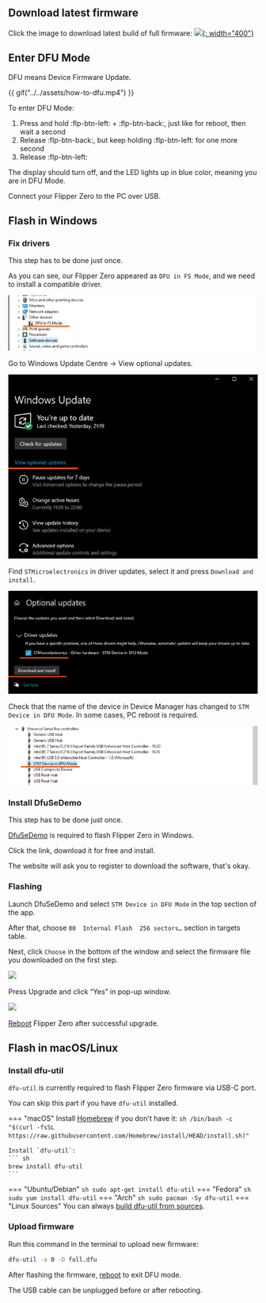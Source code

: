## Download latest firmware

Click the image to download latest build of full firmware:
[![](https://update.flipperzero.one/latest-firmware-banner.png){: width="400"}](https://update.flipperzero.one/master/full.dfu)

## Enter DFU Mode

DFU means Device Firmware Update.

{{ gif("../../assets/how-to-dfu.mp4") }}

To enter DFU Mode:

1. Press and hold :flp-btn-left: + :flp-btn-back:, just like for reboot, then wait a second
2. Release :flp-btn-back:, but keep holding :flp-btn-left: for one more second
3. Release :flp-btn-left:

The display should turn off, and the LED lights up in blue color, meaning you are in DFU Mode.

Connect your Flipper Zero to the PC over USB.

## Flash in Windows

### Fix drivers

This step has to be done just once.

As you can see, our Flipper Zero appeared as `DFU in FS Mode`, and we need to install a compatible driver.

![](../../assets/flashing-firmware/win-device-manager.png)

Go to Windows Update Centre -> View optional updates.

![](../../assets/flashing-firmware/win-driver-update.png)

Find `STMicroelectronics` in driver updates, select it and press `Download and install`.

![](../../assets/flashing-firmware/win-driver-update-2.png)

Check that the name of the device in Device Manager has changed to `STM Device in DFU Mode`.
In some cases, PC reboot is required.

![](../../assets/flashing-firmware/win-device-manager-updated.png)

### Install DfuSeDemo

This step has to be done just once.

[DfuSeDemo](https://www.st.com/en/development-tools/stsw-stm32080.html) is required to flash Flipper Zero in Windows.

Click the link, download it for free and install.

The website will ask you to register to download the software, that's okay.

### Flashing

Launch DfuSeDemo and select `STM Device in DFU Mode` in the top section of the app. 

After that, choose `00  Internal Flash  256 sectors…` section in targets table.

Next, click `Choose` in the bottom of the window and select the firmware file you downloaded on the first step.

![](../../assets/flashing-firmware/dfuse-target.png)

Press Upgrade and click “Yes” in pop-up window.

![](../../assets/flashing-firmware/dfuse-upgrade.png)

[Reboot](rebooting.md) Flipper Zero after successful upgrade.

## Flash in macOS/Linux

### Install dfu-util

`dfu-util` is currently required to flash Flipper Zero firmware via USB-C port.

You can skip this part if you have `dfu-util` installed.

=== "macOS"
    Install [Homebrew](https://brew.sh) if you don't have it:
    ``` sh
    /bin/bash -c "$(curl -fsSL https://raw.githubusercontent.com/Homebrew/install/HEAD/install.sh)"
    ```

    Install `dfu-util`:
    ``` sh
    brew install dfu-util
    ```
=== "Ubuntu/Debian"
    ``` sh
    sudo apt-get install dfu-util
    ```
=== "Fedora"
    ``` sh
    sudo yum install dfu-util
    ```
=== "Arch"
    ``` sh
    sudo pacman -Sy dfu-util
    ```
=== "Linux Sources"
    You can always [build dfu-util from sources](http://dfu-util.sourceforge.net/build.html).

### Upload firmware

Run this command in the terminal to upload new firmware:
``` sh
dfu-util -a 0 -D full.dfu
```

After flashing the firmware, [reboot](rebooting.md) to exit DFU mode.

The USB cable can be unplugged before or after rebooting.
